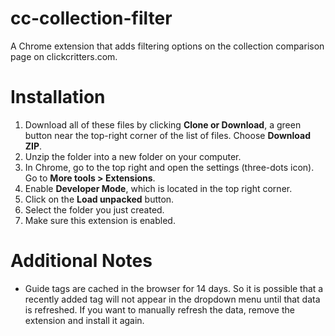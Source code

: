 # cc-collection-filter
A Chrome extension that adds filtering options on the collection comparison page on clickcritters.com.
# Installation
1. Download all of these files by clicking **Clone or Download**, a green button near the top-right corner of the list of files. Choose **Download ZIP**.
2. Unzip the folder into a new folder on your computer.
3. In Chrome, go to the top right and open the settings (three-dots icon). Go to **More tools > Extensions**.
4. Enable **Developer Mode**, which is located in the top right corner.
5. Click on the **Load unpacked** button.
6. Select the folder you just created.
7. Make sure this extension is enabled.

# Additional Notes
* Guide tags are cached in the browser for 14 days. So it is possible that a recently added tag will not appear in the dropdown menu until that data is refreshed. If you want to manually refresh the data, remove the extension and install it again.
